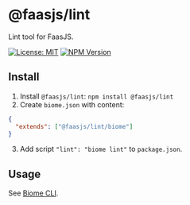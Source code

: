 # @faasjs/lint

Lint tool for FaasJS.

[![License: MIT](https://img.shields.io/npm/l/@faasjs/lint.svg)](https://github.com/faasjs/faasjs/blob/main/packages/lint/LICENSE)
[![NPM Version](https://img.shields.io/npm/v/@faasjs/lint.svg)](https://www.npmjs.com/package/@faasjs/lint)

## Install

1. Install `@faasjs/lint`: `npm install @faasjs/lint`
2. Create `biome.json` with content:
```json
{
  "extends": ["@faasjs/lint/biome"]
}
```
3. Add script `"lint": "biome lint"` to `package.json`.

## Usage

See [Biome CLI](https://biomejs.dev/reference/cli/).
